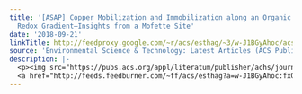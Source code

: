 ```yaml
---
title: '[ASAP] Copper Mobilization and Immobilization along an Organic Matter and
  Redox Gradient—Insights from a Mofette Site'
date: '2018-09-21'
linkTitle: http://feedproxy.google.com/~r/acs/esthag/~3/w-J1BGyAhoc/acs.est.8b02668
source: 'Environmental Science & Technology: Latest Articles (ACS Publications)'
description: |-
  <p><img src="https://pubs.acs.org/appl/literatum/publisher/achs/journals/content/esthag/0/esthag.ahead-of-print/acs.est.8b02668/20180921/images/medium/es-2018-02668z_0006.gif" alt="TOC Graphic"/></p><div><cite>Environmental Science & Technology</cite></div><div>DOI: 10.1021/acs.est.8b02668</div><div class="feedflare">
  <a href="http://feeds.feedburner.com/~ff/acs/esthag?a=w-J1BGyAhoc:fxGL-zhZeMo:yIl2AUoC8zA"><img src="http://feeds.feedburner.com/~ff/acs/esthag?d=yIl2AUoC8zA" border="0"></img></a>
---
```

